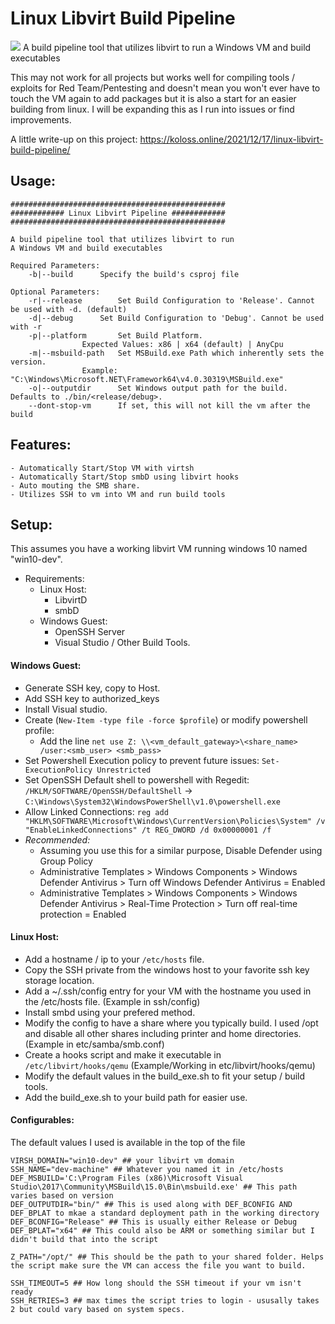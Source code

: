 # Linux Libvirt Build Pipeline
![](https://koloss.online/wp-content/uploads/2021/12/LinuxLibvirtPipelineDiagram.png)
A build pipeline tool that utilizes libvirt to run a Windows VM and build executables

This may not work for all projects but works well for compiling tools / exploits for Red Team/Pentesting and doesn't mean you won't ever have to touch the VM again to add packages but it is also a start for an easier building from linux. I will be expanding this as I run into issues or find improvements.

A little write-up on this project: https://koloss.online/2021/12/17/linux-libvirt-build-pipeline/

## Usage:
```
################################################
############ Linux Libvirt Pipeline ############
################################################

A build pipeline tool that utilizes libvirt to run
A Windows VM and build executables

Required Parameters: 
	-b|--build		Specify the build's csproj file

Optional Parameters: 
	-r|--release		Set Build Configuration to 'Release'. Cannot be used with -d. (default)
	-d|--debug		Set Build Configuration to 'Debug'. Cannot be used with -r
	-p|--platform		Set Build Platform.
				Expected Values: x86 | x64 (default) | AnyCpu
	-m|--msbuild-path	Set MSBuild.exe Path which inherently sets the version.
				Example: "C:\Windows\Microsoft.NET\Framework64\v4.0.30319\MSBuild.exe"
	-o|--outputdir		Set Windows output path for the build. Defaults to ./bin/<release/debug>.
	--dont-stop-vm		If set, this will not kill the vm after the build

```

## Features:
	- Automatically Start/Stop VM with virtsh
	- Automatically Start/Stop smbD using libvirt hooks
	- Auto mouting the SMB share.
	- Utilizes SSH to vm into VM and run build tools


## Setup:
This assumes you have a working libvirt VM running windows 10 named "win10-dev". 

 - Requirements:
	- Linux Host:
		- LibvirtD
		- smbD
	- Windows Guest:
		- OpenSSH Server
		- Visual Studio / Other Build Tools.

#### Windows Guest:
 - Generate SSH key, copy to Host.
 - Add SSH key to authorized_keys
 - Install Visual studio.
 - Create (```New-Item -type file -force $profile```) or modify powershell profile:
 	- Add the line  ```net use Z: \\<vm_default_gateway>\<share_name> /user:<smb_user> <smb_pass>```
 - Set Powershell Execution policy to prevent future issues: ```Set-ExecutionPolicy Unrestricted```
 - Set OpenSSH Default shell to powershell with Regedit: ```/HKLM/SOFTWARE/OpenSSH/DefaultShell``` -> ```C:\Windows\System32\WindowsPowerShell\v1.0\powershell.exe```
 - Allow Linked Connections: ```reg add "HKLM\SOFTWARE\Microsoft\Windows\CurrentVersion\Policies\System" /v "EnableLinkedConnections" /t REG_DWORD /d 0x00000001 /f```
 - *Recommended:*
 	- Assuming you use this for a similar purpose, Disable Defender using Group Policy
 	- Administrative Templates > Windows Components > Windows Defender Antivirus > Turn off Windows Defender Antivirus = Enabled
 	- Administrative Templates > Windows Components > Windows Defender Antivirus > Real-Time Protection > Turn off real-time protection = Enabled

#### Linux Host:
 - Add a hostname / ip to your ```/etc/hosts``` file.
 - Copy the SSH private from the windows host to your favorite ssh key storage location.
 - Add a ~/.ssh/config entry for your VM with the hostname you used in the /etc/hosts file. (Example in ssh/config)
 - Install smbd using your prefered method.
 - Modify the config to have a share where you typically build. I used /opt and disable all other shares including printer and home directories. (Example in etc/samba/smb.conf)
 - Create a hooks script and make it executable in ```/etc/libvirt/hooks/qemu``` (Example/Working in etc/libvirt/hooks/qemu)
 - Modify the default values in the build_exe.sh to fit your setup / build tools.
 - Add the build_exe.sh to your build path for easier use.

#### Configurables:
The default values I used is available in the top of the file
```
VIRSH_DOMAIN="win10-dev" ## your libvirt vm domain
SSH_NAME="dev-machine" ## Whatever you named it in /etc/hosts
DEF_MSBUILD='C:\Program Files (x86)\Microsoft Visual Studio\2017\Community\MSBuild\15.0\Bin\msbuild.exe' ## This path varies based on version
DEF_OUTPUTDIR="bin/" ## This is used along with DEF_BCONFIG AND DEF_BPLAT to mkae a standard deployment path in the working directory
DEF_BCONFIG="Release" ## This is usually either Release or Debug
DEF_BPLAT="x64" ## This could also be ARM or something similar but I didn't build that into the script

Z_PATH="/opt/" ## This should be the path to your shared folder. Helps the script make sure the VM can access the file you want to build.

SSH_TIMEOUT=5 ## How long should the SSH timeout if your vm isn't ready
SSH_RETRIES=3 ## max times the script tries to login - ususally takes 2 but could vary based on system specs.
```
